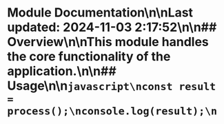 # Module Documentation\n\nLast updated: 2024-11-03 2:17:52\n\n## Overview\n\nThis module handles the core functionality of the application.\n\n## Usage\n\n```javascript\nconst result = process();\nconsole.log(result);\n```
